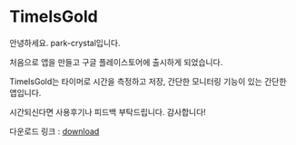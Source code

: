 # TimeIsGold

안녕하세요. park-crystal입니다.

처음으로 앱을 만들고 구글 플레이스토어에 출시하게 되었습니다.

TimeIsGold는 타이머로 시간을 측정하고 저장, 간단한 모니터링 기능이 있는 간단한 앱입니다.

시간되신다면 사용후기나 피드백 부탁드립니다. 감사합니다!

다운로드 링크 : [download](https://play.google.com/store/apps/details?id=com.crystal.timeisgold)

